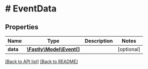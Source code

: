# # EventData

## Properties

Name | Type | Description | Notes
------------ | ------------- | ------------- | -------------
**data** | [**\Fastly\Model\Event[]**](Event.md) |  | [optional] 


[[Back to API list]](../../README.md#endpoints) [[Back to README]](../../README.md)
